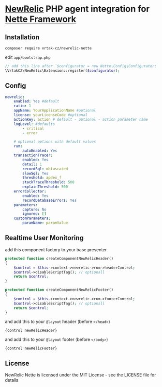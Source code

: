 [NewRelic](http://newrelic.com) PHP agent integration for [Nette Framework](http://nette.org)
=============================================================================================

Installation
------------

```
composer require vrtak-cz/newrelic-nette
```

edit `app/bootstrap.php`

```php
// add this line after `$configurator = new Nette\Config\Configurator;`
\VrtakCZ\NewRelic\Extension::register($configurator);
```

Config
------

```yaml
newrelic:
	enabled: Yes #default
	ratio: 1
	appName: YourApplicationName #optional
	license: yourLicenseCode #optional
	actionKey: action # default - optional - action parameter name
	logLevel: #defaults
		- critical
		- error

	# optional options with default values
	rum:
		autoEnabled: Yes
	transactionTracer:
		enabled: Yes
		detail: 1
		recordSql: obfuscated
		slowSql: Yes
		threshold: apdex_f
		stackTraceThreshold: 500
		explainThreshold: 500
	errorCollector:
		enabled: Yes
		recordDatabaseErrors: Yes
	parameters:
		capture: No
		ignored: []
	customParameters:
		paramName: paramValue
```

Realtime User Monitoring
------------------------

add this component factory to your base presenter

```php
protected function createComponentNewRelicHeader()
{
	$control = $this->context->newrelic->rum->headerControl;
	$control->disableScriptTag(); // optionall
	return $control;
}

protected function createComponentNewRelicFooter()
{
	$control = $this->context->newrelic->rum->footerControl;
	$control->disableScriptTag(); // optionall
	return $control;
}
```

and add this to your `@layout` header (before `</head>`)

```smarty
{control newRelicHeader}
```

and add this to your `@layout` footer (before `</body>`)

```smarty
{control newRelicFooter}
```

License
-------
NewRelic Nette is licensed under the MIT License - see the LICENSE file for details


